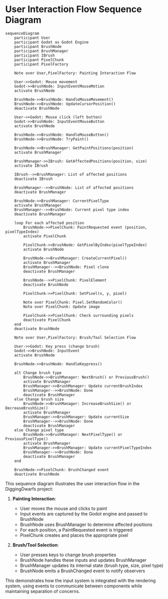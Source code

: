 # User Interaction Flow Sequence Diagram

```mermaid
sequenceDiagram
    participant User
    participant Godot as Godot Engine
    participant BrushNode
    participant BrushManager
    participant IBrush
    participant PixelChunk
    participant PixelFactory
    
    Note over User,PixelFactory: Painting Interaction Flow
    
    User->>Godot: Mouse movement
    Godot->>BrushNode: InputEventMouseMotion
    activate BrushNode
    
    BrushNode->>BrushNode: HandleMouseMovement()
    BrushNode->>BrushNode: UpdateCursorPosition()
    deactivate BrushNode
    
    User->>Godot: Mouse click (left button)
    Godot->>BrushNode: InputEventMouseButton
    activate BrushNode
    
    BrushNode->>BrushNode: HandleMouseButton()
    BrushNode->>BrushNode: TryPaint()
    
    BrushNode->>BrushManager: GetPaintPositions(position)
    activate BrushManager
    
    BrushManager->>IBrush: GetAffectedPositions(position, size)
    activate IBrush
    
    IBrush-->>BrushManager: List of affected positions
    deactivate IBrush
    
    BrushManager-->>BrushNode: List of affected positions
    deactivate BrushManager
    
    BrushNode->>BrushManager: CurrentPixelType
    activate BrushManager
    BrushManager-->>BrushNode: Current pixel type index
    deactivate BrushManager
    
    loop For each affected position
        BrushNode->>PixelChunk: PaintRequested event (position, pixelTypeIndex)
        activate PixelChunk
        
        PixelChunk->>BrushNode: GetPixelByIndex(pixelTypeIndex)
        activate BrushNode
        
        BrushNode->>BrushManager: CreateCurrentPixel()
        activate BrushManager
        BrushManager-->>BrushNode: Pixel clone
        deactivate BrushManager
        
        BrushNode-->>PixelChunk: PixelElement
        deactivate BrushNode
        
        PixelChunk->>PixelChunk: SetPixel(x, y, pixel)
        
        Note over PixelChunk: Pixel.SetRandomColor()
        Note over PixelChunk: Update image
        
        PixelChunk->>PixelChunk: Check surrounding pixels
        deactivate PixelChunk
    end
    deactivate BrushNode
    
    Note over User,PixelFactory: Brush/Tool Selection Flow
    
    User->>Godot: Key press (change brush)
    Godot->>BrushNode: InputEvent
    activate BrushNode
    
    BrushNode->>BrushNode: HandleKeypress()
    
    alt Change brush type
        BrushNode->>BrushManager: NextBrush() or PreviousBrush()
        activate BrushManager
        BrushManager->>BrushManager: Update currentBrushIndex
        BrushManager-->>BrushNode: Done
        deactivate BrushManager
    else Change brush size
        BrushNode->>BrushManager: IncreaseBrushSize() or DecreaseBrushSize()
        activate BrushManager
        BrushManager->>BrushManager: Update currentSize
        BrushManager-->>BrushNode: Done
        deactivate BrushManager
    else Change pixel type
        BrushNode->>BrushManager: NextPixelType() or PreviousPixelType()
        activate BrushManager
        BrushManager->>BrushManager: Update currentPixelTypeIndex
        BrushManager-->>BrushNode: Done
        deactivate BrushManager
    end
    
    BrushNode->>PixelChunk: BrushChanged event
    deactivate BrushNode
```

This sequence diagram illustrates the user interaction flow in the DiggingDwarfs project:

1. **Painting Interaction**:
   - User moves the mouse and clicks to paint
   - Input events are captured by the Godot engine and passed to BrushNode
   - BrushNode uses BrushManager to determine affected positions
   - For each position, a PaintRequested event is triggered
   - PixelChunk creates and places the appropriate pixel

2. **Brush/Tool Selection**:
   - User presses keys to change brush properties
   - BrushNode handles these inputs and updates BrushManager
   - BrushManager updates its internal state (brush type, size, pixel type)
   - BrushNode emits a BrushChanged event to notify observers

This demonstrates how the input system is integrated with the rendering system, using events to communicate between components while maintaining separation of concerns.